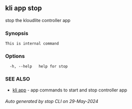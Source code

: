 ## kli app stop

stop the kloudlite controller app

### Synopsis

```
This is internal command
```

### Options

```
  -h, --help   help for stop
```

### SEE ALSO

* [kli app](kli_app.md)  - app commands to start and stop controller app

###### Auto generated by stop CLI on 29-May-2024
